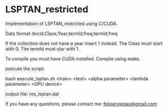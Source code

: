 # LSPTAN_restricted

Implementation of LSPTAN_restricted using C/CUDA.


Data format
docId;Class;Year;termId;freq;termId;freq

If the collection does not have a year insert 1 instead.
The Class must start with 0.
The termId must star with 1.

To compile you must have CUDA installed.
Compile using make. 

execute the script:

bash execute_lsptan.sh \<train\> \<test\> \<alpha parameter\> \<lambda parameter\> \<GPU device\>

output file: res_lsptan.dat

If you have any questions, please contact me: feliperviegas@gmail.com


